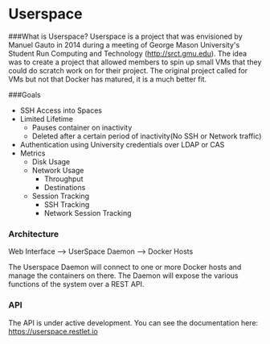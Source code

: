 # Userspace
###What is Userspace?
Userspace is a project that was envisioned by Manuel Gauto 
in 2014 during a meeting of George Mason University's Student Run Computing and Technology (http://srct.gmu.edu).
The idea was to create a project that allowed members to spin up small VMs that they could do
scratch work on for their project. The original project called for VMs but not that Docker has
matured, it is a much better fit.

###Goals
- SSH Access into Spaces
- Limited Lifetime
  * Pauses container on inactivity
  * Deleted after a certain period of inactivity(No SSH or Network traffic)
- Authentication using University credentials over LDAP or CAS
- Metrics
  * Disk Usage
  * Network Usage
    * Throughput
    * Destinations
  * Session Tracking
    * SSH Tracking
    * Network Session Tracking

### Architecture
Web Interface --> UserSpace Daemon --> Docker Hosts

The Userspace Daemon will connect to one or more Docker hosts and manage the containers
on there. The Daemon will expose the various functions of the system over a REST API. 

### API
The API is under active development. 
You can see the documentation here: https://userspace.restlet.io